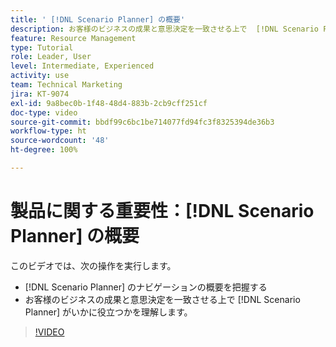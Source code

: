 ```yaml
---
title: ' [!DNL Scenario Planner] の概要'
description: お客様のビジネスの成果と意思決定を一致させる上で  [!DNL Scenario Planner]  がいかに役立つかを説明します。 [!DNL Scenario Planner] をナビゲートする方法を説明します。
feature: Resource Management
type: Tutorial
role: Leader, User
level: Intermediate, Experienced
activity: use
team: Technical Marketing
jira: KT-9074
exl-id: 9a8bec0b-1f48-48d4-883b-2cb9cff251cf
doc-type: video
source-git-commit: bbdf99c6bc1be714077fd94fc3f8325394de36b3
workflow-type: ht
source-wordcount: '48'
ht-degree: 100%

---
```


# 製品に関する重要性：[!DNL Scenario Planner] の概要 

このビデオでは、次の操作を実行します。

* [!DNL Scenario Planner] のナビゲーションの概要を把握する
* お客様のビジネスの成果と意思決定を一致させる上で [!DNL Scenario Planner] がいかに役立つかを理解します。

>[!VIDEO](https://video.tv.adobe.com/v/335316/?quality=12&learn=on&enablevpops=1)
